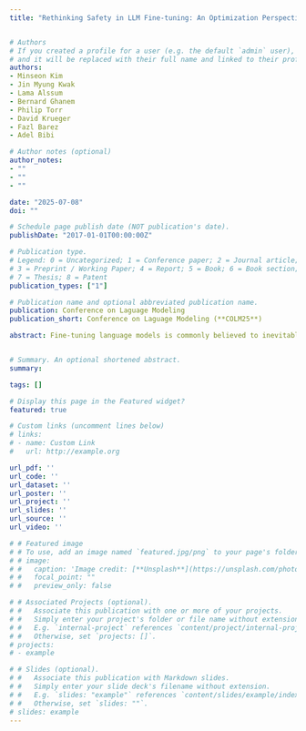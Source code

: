 ```yaml
---
title: "Rethinking Safety in LLM Fine-tuning: An Optimization Perspective"


# Authors
# If you created a profile for a user (e.g. the default `admin` user), write the username (folder name) here 
# and it will be replaced with their full name and linked to their profile.
authors:
- Minseon Kim
- Jin Myung Kwak
- Lama Alssum
- Bernard Ghanem
- Philip Torr
- David Krueger
- Fazl Barez
- Adel Bibi

# Author notes (optional)
author_notes:
- ""
- ""
- ""

date: "2025-07-08"
doi: ""

# Schedule page publish date (NOT publication's date).
publishDate: "2017-01-01T00:00:00Z"

# Publication type.
# Legend: 0 = Uncategorized; 1 = Conference paper; 2 = Journal article;
# 3 = Preprint / Working Paper; 4 = Report; 5 = Book; 6 = Book section;
# 7 = Thesis; 8 = Patent
publication_types: ["1"]

# Publication name and optional abbreviated publication name.
publication: Conference on Laguage Modeling
publication_short: Conference on Laguage Modeling (**COLM25**)

abstract: Fine-tuning language models is commonly believed to inevitably harm their safety, even when using harmless datasets, requiring additional safety measures. We challenge this belief through systematic testing, showing that poor optimization choices—not inherent trade-offs—often cause safety problems measured as harmful responses to adversarial prompts. By properly selecting key training hyper parameters—learning rate, batch size, and gradient steps—we reduce unsafe model responses from 16% to approximately 5% as measured by keyword matching and GPT-4 evaluation while maintaining utility performance. Based on this observation, we propose a simple exponential moving average (EMA) momentum technique in parameter space, that can preserve safety by creating a stable optimization path that retains the original model's safety properties. Our experiments on Llama families across multiple datasets (Dolly, Alpaca, ORCA) demonstrate that safety problems during fine-tuning can be largely avoided without specialized interventions, outperforming existing approaches that require additional safety data while offering practical guidelines for maintaining both model performance and safety during adaptation.


# Summary. An optional shortened abstract.
summary: 

tags: []

# Display this page in the Featured widget?
featured: true

# Custom links (uncomment lines below)
# links:
# - name: Custom Link
#   url: http://example.org

url_pdf: ''
url_code: ''
url_dataset: ''
url_poster: ''
url_project: ''
url_slides: ''
url_source: ''
url_video: ''

# # Featured image
# # To use, add an image named `featured.jpg/png` to your page's folder. 
# # image:
# #   caption: 'Image credit: [**Unsplash**](https://unsplash.com/photos/pLCdAaMFLTE)'
# #   focal_point: ""
# #   preview_only: false

# # Associated Projects (optional).
# #   Associate this publication with one or more of your projects.
# #   Simply enter your project's folder or file name without extension.
# #   E.g. `internal-project` references `content/project/internal-project/index.md`.
# #   Otherwise, set `projects: []`.
# projects:
# - example

# # Slides (optional).
# #   Associate this publication with Markdown slides.
# #   Simply enter your slide deck's filename without extension.
# #   E.g. `slides: "example"` references `content/slides/example/index.md`.
# #   Otherwise, set `slides: ""`.
# slides: example
---
```

<!-- 
{{% callout note %}}
Click the *Cite* button above to demo the feature to enable visitors to import publication metadata into their reference management software.
{{% /callout %}}

{{% callout note %}}
Create your slides in Markdown - click the *Slides* button to check out the example.
{{% /callout %}} -->


